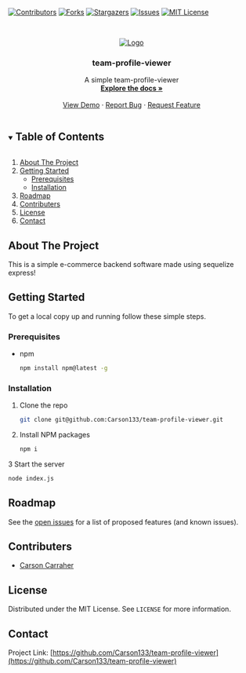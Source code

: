 <!--
*** Thanks for checking out the Best-README-Template. If you have a suggestion
*** that would make this better, please fork the repo and create a pull request
*** or simply open an issue with the tag "enhancement".
*** Thanks again! Now go create something AMAZING! :D
***
***
***
*** To avoid retyping too much info. Do a search and replace for the following:
*** github_username, repo_name, twitter_handle, email, project_title, project_description
-->



<!-- PROJECT SHIELDS -->
<!--
*** I'm using markdown "reference style" links for readability.
*** Reference links are enclosed in brackets [ ] instead of parentheses ( ).
*** See the bottom of this document for the declaration of the reference variables
*** for contributors-url, forks-url, etc. This is an optional, concise syntax you may use.
*** https://www.markdownguide.org/basic-syntax/#reference-style-links
-->
[![Contributors][contributors-shield]][contributors-url]
[![Forks][forks-shield]][forks-url]
[![Stargazers][stars-shield]][stars-url]
[![Issues][issues-shield]][issues-url]
[![MIT License][license-shield]][license-url]




<!-- PROJECT LOGO -->
<br />
<p align="center">
  <a href="#">
    <img src="📝" alt="Logo">
  </a>

  <h3 align="center">team-profile-viewer</h3>

  <p align="center">
    A simple team-profile-viewer
    <br />
    <a href="https://github.com/Carson133/team-profile-viewer"><strong>Explore the docs »</strong></a>
    <br />
    <br />
    <a href="https://github.com/Carson133/team-profile-viewer">View Demo</a>
    ·
    <a href="https://github.com/Carson133/team-profile-viewer/issues">Report Bug</a>
    ·
    <a href="https://github.com/Carson133/team-profile-viewer/issues">Request Feature</a>
  </p>
</p>



<!-- TABLE OF CONTENTS -->
<details open="open">
  <summary><h2 style="display: inline-block">Table of Contents</h2></summary>
  <ol>
    <li>
      <a href="#about-the-project">About The Project</a>
    </li>
    <li>
      <a href="#getting-started">Getting Started</a>
      <ul>
        <li><a href="#prerequisites">Prerequisites</a></li>
        <li><a href="#installation">Installation</a></li>
      </ul>
    </li>
    <li><a href="#roadmap">Roadmap</a></li>
    <li><a href="#contributers">Contributers</a></li>
    <li><a href="#license">License</a></li>
    <li><a href="#contact">Contact</a></li>
  </ol>
</details>



<!-- ABOUT THE PROJECT -->
## About The Project

This is a simple e-commerce backend software made using sequelize express!

<!-- GETTING STARTED -->
## Getting Started

To get a local copy up and running follow these simple steps.

### Prerequisites

* npm
  ```sh
  npm install npm@latest -g
  ```

### Installation

1. Clone the repo
   ```sh
   git clone git@github.com:Carson133/team-profile-viewer.git
   ```
2. Install NPM packages
   ```sh
   npm i
   ```
3 Start the server
   ```sh
   node index.js
   ```
<!-- ROADMAP -->
## Roadmap

See the [open issues](https://github.com/Carson133/team-profile-viewer/issues) for a list of proposed features (and known issues).



<!-- CONTRIBUTING -->
## Contributers

* [Carson Carraher](https://github.com/Carson133)


<!-- LICENSE -->
## License

Distributed under the MIT License. See `LICENSE` for more information.



<!-- CONTACT -->
## Contact

Project Link: [https://github.com/Carson133/team-profile-viewer](https://github.com/Carson133/team-profile-viewer)


<!-- MARKDOWN LINKS & IMAGES -->
<!-- https://www.markdownguide.org/basic-syntax/#reference-style-links -->
[contributors-shield]: https://img.shields.io/github/contributors/Carson133/team-profile-viewer.svg?style=for-the-badge
[contributors-url]: https://github.com/Carson133/team-profile-viewer/graphs/contributors
[forks-shield]: https://img.shields.io/github/forks/Carson133/team-profile-viewer.svg?style=for-the-badge
[forks-url]: https://github.com/Carson133/team-profile-viewer/network/members
[stars-shield]: https://img.shields.io/github/stars/Carson133/team-profile-viewer.svg?style=for-the-badge
[stars-url]: https://github.com/Carson133/team-profile-viewer/stargazers
[issues-shield]: https://img.shields.io/github/issues/Carson133/team-profile-viewer.svg?style=for-the-badge
[issues-url]: https://github.com/Carson133/team-profile-viewer/issues
[license-shield]: https://img.shields.io/github/license/Carson133/team-profile-viewer.svg?style=for-the-badge
[license-url]: https://github.com/Carson133/team-profile-viewer/blob/master/LICENSE.txt
